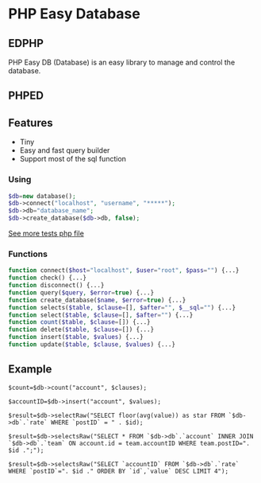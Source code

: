 # PHP Easy Database

## EDPHP

PHP Easy DB (Database) is an easy library to manage and control the database.

## PHPED

## Features

- Tiny
- Easy and fast query builder
- Support most of the sql function

### Using

```php
$db=new database();
$db->connect("localhost", "username", "*****");
$db->db="database_name";
$db->create_database($db->db, false);
```
[See more tests php file](/test/)

### Functions

```php
function connect($host="localhost", $user="root", $pass="") {...}
function check() {...}
function disconnect() {...}
function query($query, $error=true) {...}
function create_database($name, $error=true) {...}
function selects($table, $clause=[], $after="", $__sql="") {...}
function select($table, $clause=[], $after="") {...}
function count($table, $clause=[]) {...}
function delete($table, $clause=[]) {...}
function insert($table, $values) {...}
function update($table, $clause, $values) {...}
```

## Example

```
$count=$db->count("account", $clauses);

$accountID=$db->insert("account", $values);

$result=$db->selectRaw("SELECT floor(avg(value)) as star FROM `$db->db`.`rate` WHERE `postID` = " . $id);

$result=$db->selectsRaw("SELECT * FROM `$db->db`.`account` INNER JOIN `$db->db`.`team` ON account.id = team.accountID WHERE team.postID=". $id .";");

$result=$db->selectsRaw("SELECT `accountID` FROM `$db->db`.`rate` WHERE `postID`=". $id ." ORDER BY `id`,`value` DESC LIMIT 4");
```
